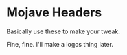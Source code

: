 # Mojave Headers

Basically use these to make your tweak.

Fine, fine. I'll make a logos thing later.

